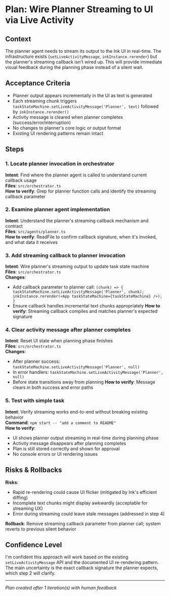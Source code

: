 # Plan: Wire Planner Streaming to UI via Live Activity

## Context

The planner agent needs to stream its output to the Ink UI in real-time. The infrastructure exists (`setLiveActivityMessage`, `inkInstance.rerender`) but the planner's streaming callback isn't wired up. This will provide immediate visual feedback during the planning phase instead of a silent wait.

## Acceptance Criteria

- Planner output appears incrementally in the UI as text is generated
- Each streaming chunk triggers `taskStateMachine.setLiveActivityMessage('Planner', text)` followed by `inkInstance.rerender()`
- Activity message is cleared when planner completes (success/error/interruption)
- No changes to planner's core logic or output format
- Existing UI rendering patterns remain intact

## Steps

### 1. Locate planner invocation in orchestrator
**Intent**: Find where the planner agent is called to understand current callback usage  
**Files**: `src/orchestrator.ts`  
**How to verify**: Grep for planner function calls and identify the streaming callback parameter

### 2. Examine planner agent implementation
**Intent**: Understand the planner's streaming callback mechanism and contract  
**Files**: `src/agents/planner.ts`  
**How to verify**: ReadFile to confirm callback signature, when it's invoked, and what data it receives

### 3. Add streaming callback to planner invocation
**Intent**: Wire planner's streaming output to update task state machine  
**Files**: `src/orchestrator.ts`  
**Changes**:
- Add callback parameter to planner call: `(chunk) => { taskStateMachine.setLiveActivityMessage('Planner', chunk); inkInstance.rerender(<App taskStateMachine={taskStateMachine} />); }`
- Ensure callback handles incremental text chunks appropriately
**How to verify**: Streaming callback compiles and matches planner's expected signature

### 4. Clear activity message after planner completes
**Intent**: Reset UI state when planning phase finishes  
**Files**: `src/orchestrator.ts`  
**Changes**:
- After planner success: `taskStateMachine.setLiveActivityMessage('Planner', null)`
- In error handlers: `taskStateMachine.setLiveActivityMessage('Planner', null)`
- Before state transitions away from planning
**How to verify**: Message clears in both success and error paths

### 5. Test with simple task
**Intent**: Verify streaming works end-to-end without breaking existing behavior  
**Command**: `npm start -- "add a comment to README"`  
**How to verify**: 
- UI shows planner output streaming in real-time during planning phase
- Activity message disappears after planning completes
- Plan is still stored correctly and shown for approval
- No console errors or UI rendering issues

## Risks & Rollbacks

**Risks**:
- Rapid re-rendering could cause UI flicker (mitigated by Ink's efficient diffing)
- Incomplete text chunks might display awkwardly (acceptable for streaming UX)
- Error during streaming could leave stale messages (addressed in step 4)

**Rollback**: Remove streaming callback parameter from planner call; system reverts to previous silent behavior

## Confidence Level

I'm confident this approach will work based on the existing `setLiveActivityMessage` API and the documented UI re-rendering pattern. The main uncertainty is the exact callback signature the planner expects, which step 2 will clarify.

---
_Plan created after 1 iteration(s) with human feedback_

